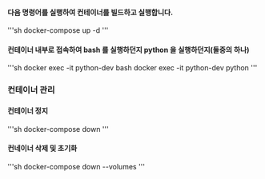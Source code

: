 #### 다음 명령어를 실행하여 컨테이너를 빌드하고 실행합니다.

'''sh
docker-compose up -d
'''

#### 컨테이너 내부로 접속하여 bash 를 실행하던지 python 을 실행하던지(둘중의 하나)
'''sh
docker exec -it python-dev bash
docker exec -it python-dev python
'''

### 컨테이너 관리

#### 컨테이너 정지
'''sh
docker-compose down
'''

#### 컨네이너 삭제 및 초기화
'''sh
docker-compose down --volumes
'''


